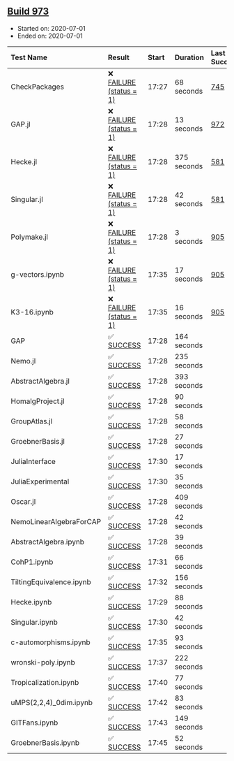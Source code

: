 ## [Build 973](https://oscarci.mathematik.uni-kl.de/job/oscar-julia-1.4/973/)

* Started on: 2020-07-01
* Ended on: 2020-07-01

| Test Name    | Result | Start | Duration | Last Success | First Failure |
|:-------------|:-------|:------|:---------|:-------------|:--------------|
| CheckPackages | ❌ [FAILURE (status = 1)](https://oscarci.mathematik.uni-kl.de/job/oscar-julia-1.4/973/artifact/logs/build-973/CheckPackages.log) | 17:27 | 68 seconds | [745](https://oscarci.mathematik.uni-kl.de/job/oscar-julia-1.4/745/) | [746](https://oscarci.mathematik.uni-kl.de/job/oscar-julia-1.4/746/) |
| GAP.jl | ❌ [FAILURE (status = 1)](https://oscarci.mathematik.uni-kl.de/job/oscar-julia-1.4/973/artifact/logs/build-973/GAP.jl.log) | 17:28 | 13 seconds | [972](https://oscarci.mathematik.uni-kl.de/job/oscar-julia-1.4/972/) | [973](https://oscarci.mathematik.uni-kl.de/job/oscar-julia-1.4/973/) |
| Hecke.jl | ❌ [FAILURE (status = 1)](https://oscarci.mathematik.uni-kl.de/job/oscar-julia-1.4/973/artifact/logs/build-973/Hecke.jl.log) | 17:28 | 375 seconds | [581](https://oscarci.mathematik.uni-kl.de/job/oscar-julia-1.4/581/) | [582](https://oscarci.mathematik.uni-kl.de/job/oscar-julia-1.4/582/) |
| Singular.jl | ❌ [FAILURE (status = 1)](https://oscarci.mathematik.uni-kl.de/job/oscar-julia-1.4/973/artifact/logs/build-973/Singular.jl.log) | 17:28 | 42 seconds | [581](https://oscarci.mathematik.uni-kl.de/job/oscar-julia-1.4/581/) | [582](https://oscarci.mathematik.uni-kl.de/job/oscar-julia-1.4/582/) |
| Polymake.jl | ❌ [FAILURE (status = 1)](https://oscarci.mathematik.uni-kl.de/job/oscar-julia-1.4/973/artifact/logs/build-973/Polymake.jl.log) | 17:28 | 3 seconds | [905](https://oscarci.mathematik.uni-kl.de/job/oscar-julia-1.4/905/) | [907](https://oscarci.mathematik.uni-kl.de/job/oscar-julia-1.4/907/) |
| g-vectors.ipynb | ❌ [FAILURE (status = 1)](https://oscarci.mathematik.uni-kl.de/job/oscar-julia-1.4/973/artifact/logs/build-973/g-vectors.ipynb.log) | 17:35 | 17 seconds | [905](https://oscarci.mathematik.uni-kl.de/job/oscar-julia-1.4/905/) | [907](https://oscarci.mathematik.uni-kl.de/job/oscar-julia-1.4/907/) |
| K3-16.ipynb | ❌ [FAILURE (status = 1)](https://oscarci.mathematik.uni-kl.de/job/oscar-julia-1.4/973/artifact/logs/build-973/K3-16.ipynb.log) | 17:35 | 16 seconds | [905](https://oscarci.mathematik.uni-kl.de/job/oscar-julia-1.4/905/) | [907](https://oscarci.mathematik.uni-kl.de/job/oscar-julia-1.4/907/) |
| GAP | ✅ [SUCCESS](https://oscarci.mathematik.uni-kl.de/job/oscar-julia-1.4/973/artifact/logs/build-973/GAP.log) | 17:28 | 164 seconds |  |  |
| Nemo.jl | ✅ [SUCCESS](https://oscarci.mathematik.uni-kl.de/job/oscar-julia-1.4/973/artifact/logs/build-973/Nemo.jl.log) | 17:28 | 235 seconds |  |  |
| AbstractAlgebra.jl | ✅ [SUCCESS](https://oscarci.mathematik.uni-kl.de/job/oscar-julia-1.4/973/artifact/logs/build-973/AbstractAlgebra.jl.log) | 17:28 | 393 seconds |  |  |
| HomalgProject.jl | ✅ [SUCCESS](https://oscarci.mathematik.uni-kl.de/job/oscar-julia-1.4/973/artifact/logs/build-973/HomalgProject.jl.log) | 17:28 | 90 seconds |  |  |
| GroupAtlas.jl | ✅ [SUCCESS](https://oscarci.mathematik.uni-kl.de/job/oscar-julia-1.4/973/artifact/logs/build-973/GroupAtlas.jl.log) | 17:28 | 58 seconds |  |  |
| GroebnerBasis.jl | ✅ [SUCCESS](https://oscarci.mathematik.uni-kl.de/job/oscar-julia-1.4/973/artifact/logs/build-973/GroebnerBasis.jl.log) | 17:28 | 27 seconds |  |  |
| JuliaInterface | ✅ [SUCCESS](https://oscarci.mathematik.uni-kl.de/job/oscar-julia-1.4/973/artifact/logs/build-973/JuliaInterface.log) | 17:30 | 17 seconds |  |  |
| JuliaExperimental | ✅ [SUCCESS](https://oscarci.mathematik.uni-kl.de/job/oscar-julia-1.4/973/artifact/logs/build-973/JuliaExperimental.log) | 17:30 | 35 seconds |  |  |
| Oscar.jl | ✅ [SUCCESS](https://oscarci.mathematik.uni-kl.de/job/oscar-julia-1.4/973/artifact/logs/build-973/Oscar.jl.log) | 17:28 | 409 seconds |  |  |
| NemoLinearAlgebraForCAP | ✅ [SUCCESS](https://oscarci.mathematik.uni-kl.de/job/oscar-julia-1.4/973/artifact/logs/build-973/NemoLinearAlgebraForCAP.log) | 17:28 | 42 seconds |  |  |
| AbstractAlgebra.ipynb | ✅ [SUCCESS](https://oscarci.mathematik.uni-kl.de/job/oscar-julia-1.4/973/artifact/logs/build-973/AbstractAlgebra.ipynb.log) | 17:28 | 39 seconds |  |  |
| CohP1.ipynb | ✅ [SUCCESS](https://oscarci.mathematik.uni-kl.de/job/oscar-julia-1.4/973/artifact/logs/build-973/CohP1.ipynb.log) | 17:31 | 66 seconds |  |  |
| TiltingEquivalence.ipynb | ✅ [SUCCESS](https://oscarci.mathematik.uni-kl.de/job/oscar-julia-1.4/973/artifact/logs/build-973/TiltingEquivalence.ipynb.log) | 17:32 | 156 seconds |  |  |
| Hecke.ipynb | ✅ [SUCCESS](https://oscarci.mathematik.uni-kl.de/job/oscar-julia-1.4/973/artifact/logs/build-973/Hecke.ipynb.log) | 17:29 | 88 seconds |  |  |
| Singular.ipynb | ✅ [SUCCESS](https://oscarci.mathematik.uni-kl.de/job/oscar-julia-1.4/973/artifact/logs/build-973/Singular.ipynb.log) | 17:30 | 42 seconds |  |  |
| c-automorphisms.ipynb | ✅ [SUCCESS](https://oscarci.mathematik.uni-kl.de/job/oscar-julia-1.4/973/artifact/logs/build-973/c-automorphisms.ipynb.log) | 17:35 | 93 seconds |  |  |
| wronski-poly.ipynb | ✅ [SUCCESS](https://oscarci.mathematik.uni-kl.de/job/oscar-julia-1.4/973/artifact/logs/build-973/wronski-poly.ipynb.log) | 17:37 | 222 seconds |  |  |
| Tropicalization.ipynb | ✅ [SUCCESS](https://oscarci.mathematik.uni-kl.de/job/oscar-julia-1.4/973/artifact/logs/build-973/Tropicalization.ipynb.log) | 17:40 | 77 seconds |  |  |
| uMPS(2,2,4)_0dim.ipynb | ✅ [SUCCESS](https://oscarci.mathematik.uni-kl.de/job/oscar-julia-1.4/973/artifact/logs/build-973/uMPS-2-2-4-_0dim.ipynb.log) | 17:42 | 83 seconds |  |  |
| GITFans.ipynb | ✅ [SUCCESS](https://oscarci.mathematik.uni-kl.de/job/oscar-julia-1.4/973/artifact/logs/build-973/GITFans.ipynb.log) | 17:43 | 149 seconds |  |  |
| GroebnerBasis.ipynb | ✅ [SUCCESS](https://oscarci.mathematik.uni-kl.de/job/oscar-julia-1.4/973/artifact/logs/build-973/GroebnerBasis.ipynb.log) | 17:45 | 52 seconds |  |  |
